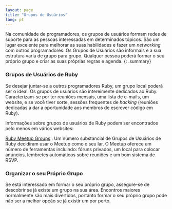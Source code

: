 ```yaml
---
layout: page
title: "Grupos de Usuários"
lang: pt
---
```


Na comunidade de programadores, os grupos de usuários formam redes
de suporte para as pessoas interessadas em determinados tópicos. São um
lugar excelente para melhorar as suas habilidades e fazer um _networking_
com outros programadores. Os Grupos de Usuários são informais e
a sua estrutura varia de grupo para grupo. Qualquer pessoa poderá formar
o seu próprio grupo e criar as suas próprias regras e agenda.
{: .summary}

### Grupos de Usuários de Ruby

Se desejar juntar-se a outros programadores Ruby, um grupo local
poderá ser o ideal. Os grupos de usuários são intereimente dedicados
ao Ruby. Caracterizam-se por ter reuniões mensais, uma lista de e-mails, um
website, e se você tiver sorte, sessões frequentes de *hacking* (reuniões
dedicadas a dar a oportunidade aos membros de escrever código em Ruby).

Informações sobre grupos de usuários de Ruby podem ser encontrados pelo
menos em vários websites:

[Ruby Meetup Groups][1]
: Um número substancial de Grupos de Usuários de Ruby decidiram usar o
  Meetup como o seu lar. O Meetup oferece um número de ferramentas
  incluindo: fóruns privados, um local para colocar anúncios, lembretes
  automáticos sobre reuniões e um bom sistema de RSVP.

### Organizar o seu Próprio Grupo

Se está interessado em formar o seu próprio grupo, assegure-se de
descobrir se já existe um grupo na sua área. Encontros maiores
normalmente são mais divertidos, portanto formar o seu próprio grupo pode
não ser a melhor opção se já existir um por perto.



[1]: https://ruby.meetup.com
